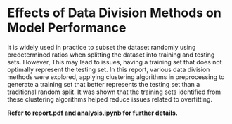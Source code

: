 # Effects of Data Division Methods on Model Performance
It is widely used in practice to subset the dataset randomly using predetermined ratios when splitting the dataset into
training and testing sets. However, This may lead to issues, having a training set that does not optimally represent
the testing set. In this report, various data division methods were explored, applying clustering algorithms in
preprocessing to generate a training set that better represents the testing set than a traditional random split. It was
shown that the training sets identified from these clustering algorithms helped reduce issues related to overfitting.

**Refer to [report.pdf](/src/report.pdf) and [analysis.ipynb](/src/analysis.ipynb) for further details.**

